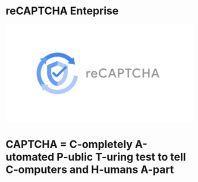 # reCAPTCHA Enteprise

![](reCAPTCHA-enterprise.png)

# CAPTCHA = C-ompletely A-utomated P-ublic T-uring test to tell C-omputers and H-umans A-part